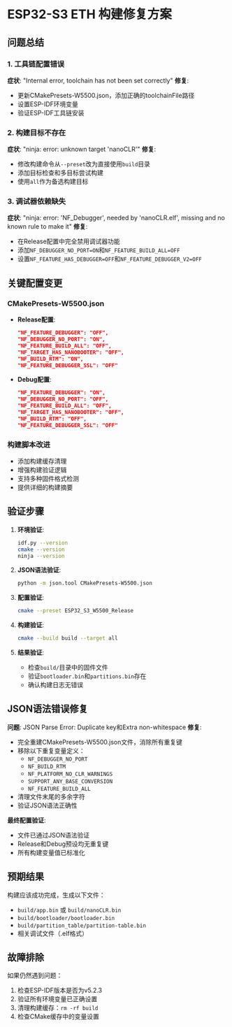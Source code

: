 # ESP32-S3 ETH 构建修复方案

## 问题总结

### 1. 工具链配置错误
**症状**: "Internal error, toolchain has not been set correctly"
**修复**: 
- 更新CMakePresets-W5500.json，添加正确的toolchainFile路径
- 设置ESP-IDF环境变量
- 验证ESP-IDF工具链安装

### 2. 构建目标不存在
**症状**: "ninja: error: unknown target 'nanoCLR'"
**修复**:
- 修改构建命令从`--preset`改为直接使用`build`目录
- 添加目标检查和多目标尝试构建
- 使用`all`作为备选构建目标

### 3. 调试器依赖缺失
**症状**: "ninja: error: 'NF_Debugger', needed by 'nanoCLR.elf', missing and no known rule to make it"
**修复**:
- 在Release配置中完全禁用调试器功能
- 添加`NF_DEBUGGER_NO_PORT=ON`和`NF_FEATURE_BUILD_ALL=OFF`
- 设置`NF_FEATURE_HAS_DEBUGGER=OFF`和`NF_FEATURE_DEBUGGER_V2=OFF`

## 关键配置变更

### CMakePresets-W5500.json
- **Release配置**:
  ```json
  "NF_FEATURE_DEBUGGER": "OFF",
  "NF_DEBUGGER_NO_PORT": "ON",
  "NF_FEATURE_BUILD_ALL": "OFF",
  "NF_TARGET_HAS_NANOBOOTER": "OFF",
  "NF_BUILD_RTM": "ON",
  "NF_FEATURE_DEBUGGER_SSL": "OFF"
  ```

- **Debug配置**:
  ```json
  "NF_FEATURE_DEBUGGER": "ON",
  "NF_DEBUGGER_NO_PORT": "OFF",
  "NF_FEATURE_BUILD_ALL": "OFF",
  "NF_TARGET_HAS_NANOBOOTER": "OFF",
  "NF_BUILD_RTM": "OFF",
  "NF_FEATURE_DEBUGGER_SSL": "OFF"
  ```

### 构建脚本改进
- 添加构建缓存清理
- 增强构建验证逻辑
- 支持多种固件格式检测
- 提供详细的构建摘要

## 验证步骤

1. **环境验证**:
   ```bash
   idf.py --version
   cmake --version
   ninja --version
   ```

2. **JSON语法验证**:
   ```bash
   python -m json.tool CMakePresets-W5500.json
   ```

3. **配置验证**:
   ```bash
   cmake --preset ESP32_S3_W5500_Release
   ```

4. **构建验证**:
   ```bash
   cmake --build build --target all
   ```

5. **结果验证**:
   - 检查`build/`目录中的固件文件
   - 验证`bootloader.bin`和`partitions.bin`存在
   - 确认构建日志无错误

## JSON语法错误修复

**问题**: JSON Parse Error: Duplicate key和Extra non-whitespace
**修复**:
- 完全重建CMakePresets-W5500.json文件，消除所有重复键
- 移除以下重复变量定义：
  - `NF_DEBUGGER_NO_PORT`
  - `NF_BUILD_RTM`
  - `NF_PLATFORM_NO_CLR_WARNINGS`
  - `SUPPORT_ANY_BASE_CONVERSION`
  - `NF_FEATURE_BUILD_ALL`
- 清理文件末尾的多余字符
- 验证JSON语法正确性

**最终配置验证**:
- 文件已通过JSON语法验证
- Release和Debug预设均无重复键
- 所有构建变量值已标准化

## 预期结果

构建应该成功完成，生成以下文件：
- `build/app.bin` 或 `build/nanoCLR.bin`
- `build/bootloader/bootloader.bin`
- `build/partition_table/partition-table.bin`
- 相关调试文件（.elf格式）

## 故障排除

如果仍然遇到问题：
1. 检查ESP-IDF版本是否为v5.2.3
2. 验证所有环境变量已正确设置
3. 清理构建缓存：`rm -rf build`
4. 检查CMake缓存中的变量设置